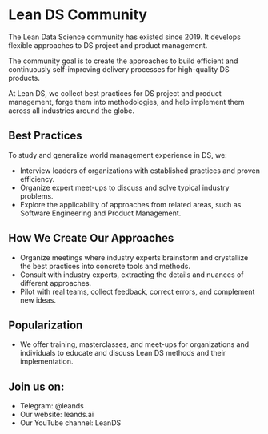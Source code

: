 # Lean DS Community

The Lean Data Science community has existed since 2019. It develops flexible approaches to DS project and product management.

The community goal is to create the approaches to build efficient and continuously self-improving delivery processes for high-quality DS products.

At Lean DS, we collect best practices for DS project and product management, forge them into methodologies, and help implement them across all industries around the globe.

## Best Practices

To study and generalize world management experience in DS, we:

* Interview leaders of organizations with established practices and proven efficiency.
* Organize expert meet-ups to discuss and solve typical industry problems.
* Explore the applicability of approaches from related areas, such as Software Engineering and Product Management.

## How We Create Our Approaches

* Organize meetings where industry experts brainstorm and crystallize the best practices into concrete tools and methods.
* Consult with industry experts, extracting the details and nuances of different approaches.
* Pilot with real teams, collect feedback, correct errors, and complement new ideas.

## Popularization

* We offer training, masterclasses, and meet-ups for organizations and individuals to educate and discuss Lean DS methods and their implementation.

## Join us on:

* Telegram: @leands
* Our website: leands.ai
* Our YouTube channel: LeanDS
